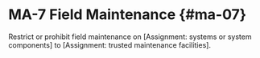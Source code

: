 # MA-7 Field Maintenance {#ma-07}

Restrict or prohibit field maintenance on [Assignment: systems or system components] to [Assignment: trusted maintenance facilities].

